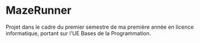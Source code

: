 # MazeRunner
Projet dans le cadre du premier semestre de ma première année en licence informatique, portant sur l'UE Bases de la Programmation.
